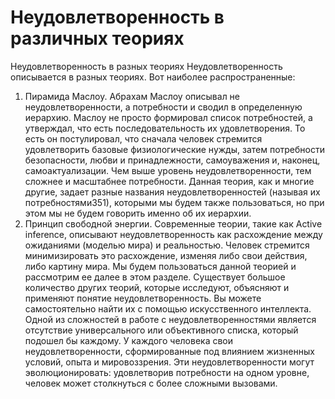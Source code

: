 # Неудовлетворенность в различных теориях

Неудовлетворенность в разных теориях
Неудовлетворенность описывается в разных теориях. Вот наиболее распространенные:
1. Пирамида Маслоу. Абрахам Маслоу описывал не неудовлетворенности, а потребности и сводил в определенную иерархию. Маслоу не просто формировал список потребностей, а утверждал, что есть последовательность их удовлетворения. То есть он постулировал, что сначала человек стремится удовлетворить базовые физиологические нужды, затем потребности безопасности, любви и принадлежности, самоуважения и, наконец, самоактуализации. Чем выше уровень неудовлетворенности, тем сложнее и масштабнее потребности. Данная теория, как и многие другие, задает разные названия неудовлетворенностей (называя их потребностями351), которыми мы будем также пользоваться, но при этом мы не будем говорить именно об их иерархии. 
2. Принцип свободной энергии. Современные теории, такие как Active inference, описывают неудовлетворенность как расхождение между ожиданиями (моделью мира) и реальностью. Человек стремится минимизировать это расхождение, изменяя либо свои действия, либо картину мира. Мы будем пользоваться данной теорией и рассмотрим ее далее в этом разделе. 
Существует большое количество других теорий, которые исследуют, объясняют и применяют понятие неудовлетворенность. Вы можете самостоятельно найти их с помощью искусственного интеллекта. 
Одной из сложностей в работе с неудовлетворенностями является отсутствие универсального или объективного списка, который подошел бы каждому. У каждого человека свои неудовлетворенности, сформированные под влиянием жизненных условий, опыта и мировоззрения. Эти неудовлетворенности могут эволюционировать: удовлетворив потребности на одном уровне, человек может столкнуться с более сложными вызовами.
